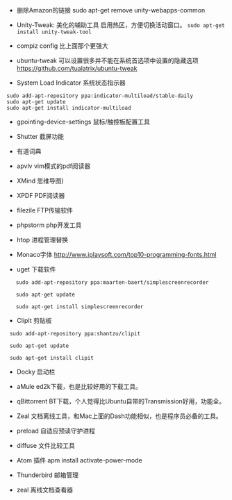 * 删除Amazon的链接
sudo apt-get remove unity-webapps-common

* Unity-Tweak:
美化的辅助工具
启用热区，方便切换活动窗口。
`sudo apt-get install unity-tweak-tool`

* compiz config
比上面那个更强大

* ubuntu-tweak
可以设置很多并不能在系统首选项中设置的隐藏选项
https://github.com/tualatrix/ubuntu-tweak

* System Load Indicator
系统状态指示器
```shell
sudo add-apt-repository ppa:indicator-multiload/stable-daily
sudo apt-get update
sudo apt-get install indicator-multiload
```

* gpointing-device-settings
鼠标/触控板配置工具

* Shutter
截屏功能

* 有道词典

* apvlv
vim模式的pdf阅读器

* XMind
思维导图)

* XPDF
PDF阅读器

* filezile
FTP传输软件

* phpstorm
php开发工具

* htop
进程管理替换

* Monaco字体
http://www.iplaysoft.com/top10-programming-fonts.html

* uget
下载软件
```
   sudo add-apt-repository ppa:maarten-baert/simplescreenrecorder

   sudo apt-get update

   sudo apt-get install simplescreenrecorder
```
* ClipIt
剪贴板
```
 sudo add-apt-repository ppa:shantzu/clipit
 
 sudo apt-get update
 
 sudo apt-get install clipit
```
* Docky
启动栏

* aMule
ed2k下载，也是比较好用的下载工具。

* qBittorrent
BT下载，个人觉得比Ubuntu自带的Transmission好用，功能全。

* Zeal
文档离线工具，和Mac上面的Dash功能相似，也是程序员必备的工具。

* preload
自适应预读守护进程

* diffuse
文件比较工具

* Atom 插件
apm install activate-power-mode

* Thunderbird
邮箱管理

* zeal
离线文档查看器
